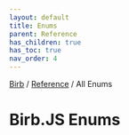 ```yaml
---
layout: default
title: Enums
parent: Reference
has_children: true
has_toc: true
nav_order: 4
---
```


[Birb](/) / [Reference](/reference) / All Enums

# Birb.JS Enums
